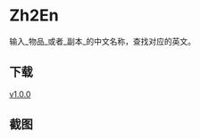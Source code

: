 # Zh2En

输入_物品_或者_副本_的中文名称，查找对应的英文。

## 下载

[v1.0.0](https://github.com/x1a0/vanilla-wow-addons/releases/download/Zh2Cn_v1.0.0/Zh2En_v1.0.0.zip)

## 截图


